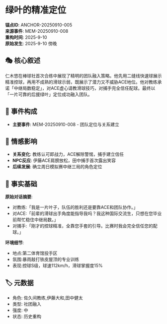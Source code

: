# 绿叶的精准定位

**锚点ID**: ANCHOR-20250910-005  
**来源事件**: MEM-20250910-008  
**重构时间**: 2025-9-10  
**原始发生**: 2025-9-10 傍晚

## 🎭 核心叙述
仁木悠在棒球社首次合练中展现了精明的团队融入策略。他先用二缝线快速球展示精准控球，再用不成熟的滑球示弱，既展示了潜力又不威胁ACE地位。他对教练承诺「中继局数稳定」，对ACE虚心请教滑球技巧，对捕手完全信任配球。最终以「一片可靠的后援绿叶」定位成功融入团队。

## 🔗 事件构成
- **主要事件**: MEM-20250910-008 - 团队定位与关系建立

## 💫 情感影响
- **关系变化**: 教练认可即战力，ACE解除警惕，捕手建立信任
- **NPC反应**: 伊藤ACE肩膀放松，田中捕手首次露出笑容
- **后续发展**: 确立周日模拟赛中继三局的角色定位

## 📝 事实基础
**原始对话摘要**:
- 对教练:「我是一片叶子，队伍的胜利还是要靠ACE和团队协作。」
- 对ACE:「前辈的滑球出手角度能指导我吗？我这种国际交流生，只想在您毕业前帮忙稳住中继局数。」
- 对捕手:「刚才的控球精准，全靠您手套的引导。比赛时我会完全信任您的配球。」

**环境细节**:
- 地点:第二体育馆投手区
- 氛围:暴雨敲打铁皮屋顶的专业训练
- 表现:控球S级，球速112km/h，滑球掌握度15%

## 🏷️ 元数据
- 角色: 佐久间教练,伊藤大和,田中健太
- 类型: 社团融入
- 强度: 中
- 状态: 历史重构
